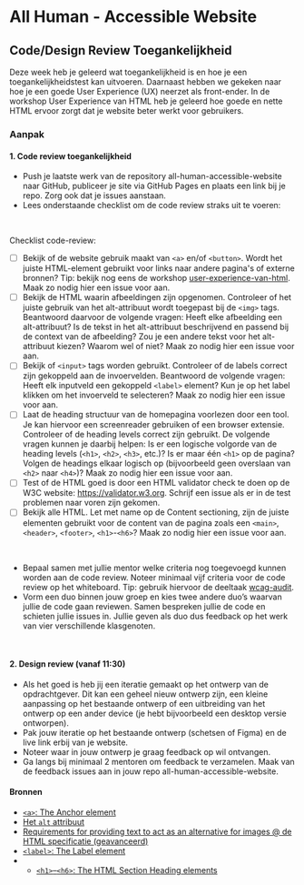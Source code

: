 # All Human - Accessible Website

## Code/Design Review Toegankelijkheid
Deze week heb je geleerd wat toegankelijkheid is en hoe je een toegankelijkheidstest kan uitvoeren. 
Daarnaast hebben we gekeken naar hoe je een goede User Experience (UX) neerzet als front-ender. In de workshop User Experience van HTML heb je geleerd hoe goede en nette HTML ervoor zorgt dat je website beter werkt voor gebruikers. 

### Aanpak

#### 1. Code review toegankelijkheid
- Push je laatste werk van de repository all-human-accessible-website naar GitHub, publiceer je site via GitHub Pages en plaats een link bij je repo. Zorg ook dat je issues aanstaan.
- Lees onderstaande checklist om de code review straks uit te voeren:

<br/>

Checklist code-review:
- [ ] Bekijk of de website gebruik maakt van `<a>` en/of `<button>`. Wordt het juiste HTML-element gebruikt voor links naar andere pagina's of externe bronnen? Tip: bekijk nog eens de workshop [user-experience-van-html](https://github.com/fdnd-task/all-human-accessible-website/blob/main/docs/user-experience-van-html.md#links). Maak zo nodig hier een issue voor aan.
- [ ] Bekijk de HTML waarin afbeeldingen zijn opgenomen. Controleer of het juiste gebruik van het alt-attribuut wordt toegepast bij de `<img>` tags. Beantwoord daarvoor de volgende vragen: Heeft elke afbeelding een alt-attribuut? Is de tekst in het alt-attribuut beschrijvend en passend bij de context van de afbeelding? Zou je een andere tekst voor het alt-attribuut kiezen? Waarom wel of niet? Maak zo nodig hier een issue voor aan.
- [ ] Bekijk of `<input>` tags worden gebruikt. Controleer of de labels correct zijn gekoppeld aan de invoervelden. Beantwoord de volgende vragen: Heeft elk inputveld een gekoppeld `<label>` element? Kun je op het label klikken om het invoerveld te selecteren? Maak zo nodig hier een issue voor aan.
- [ ] Laat de heading structuur van de homepagina voorlezen door een tool. Je kan hiervoor een screenreader gebruiken of een browser extensie. Controleer of de heading levels correct zijn gebruikt. De volgende vragen kunnen je daarbij helpen: Is er een logische volgorde van de heading levels (`<h1>`, `<h2>`, `<h3>`, etc.)? Is er maar één `<h1>` op de pagina? Volgen de headings elkaar logisch op (bijvoorbeeld geen overslaan van `<h2>` naar `<h4>`)? Maak zo nodig hier een issue voor aan.
- [ ] Test of de HTML goed is door een HTML validator check te doen op de W3C website: https://validator.w3.org. Schrijf een issue als er in de test problemen naar voren zijn gekomen. 
- [ ] Bekijk alle HTML. Let met name op de Content sectioning, zijn de juiste elementen gebruikt voor de content van de pagina zoals een `<main>`, `<header>`, `<footer>`, `<h1>`-`<h6>`? Maak zo nodig hier een issue voor aan.
<br/>

- Bepaal samen met jullie mentor welke criteria nog toegevoegd kunnen worden aan de code review. Noteer minimaal vijf criteria voor de code review op het whiteboard. Tip: gebruik hiervoor de deeltaak [wcag-audit](https://github.com/fdnd-task/wcag-audit/blob/main/docs/INSTRUCTIONS.md).
- Vorm een duo binnen jouw groep en kies twee andere duo’s waarvan jullie de code gaan reviewen. Samen bespreken jullie de code en schieten jullie issues in. Jullie geven als duo dus feedback op het werk van vier verschillende klasgenoten.

<br/>

#### 2. Design review (vanaf 11:30)
- Als het goed is heb jij een iteratie gemaakt op het ontwerp van de opdrachtgever. Dit kan een geheel nieuw ontwerp zijn, een kleine aanpassing op het bestaande ontwerp of een uitbreiding van het ontwerp op een ander device (je hebt bijvoorbeeld een desktop versie ontworpen). 
- Pak jouw iteratie op het bestaande ontwerp (schetsen of Figma) en de live link erbij van je website.
- Noteer waar in jouw ontwerp je graag feedback op wil ontvangen.
- Ga langs bij minimaal 2 mentoren om feedback te verzamelen. Maak van de feedback issues aan in jouw repo all-human-accessible-website. 

#### Bronnen

- [`<a>`: The Anchor element](https://developer.mozilla.org/en-US/docs/Web/HTML/Element/a)
- [Het `alt` attribuut](https://developer.mozilla.org/en-US/docs/Web/API/HTMLImageElement/alt#usage_notes)
- [Requirements for providing text to act as an alternative for images @ de HTML specificatie (geavanceerd)](https://html.spec.whatwg.org/multipage/images.html#alt)
- [`<label>`: The Label element](https://developer.mozilla.org/en-US/docs/Web/HTML/Element/label)
- - [`<h1>`–`<h6>`: The HTML Section Heading elements](https://developer.mozilla.org/en-US/docs/Web/HTML/Element/Heading_Elements)



<!-- 
In de code en design review de "UX van HTML" workshop laten terugkomen 

En misschien studenten optioneel om design feedback laten vragen? Moeten ze zelf bedenken waar ze feedback op willen en dan naar 2 mensen stappen

-->



